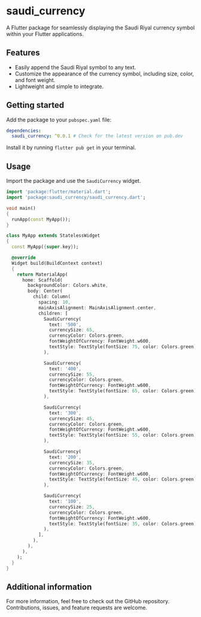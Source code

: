 # saudi_currency

A Flutter package for seamlessly displaying the Saudi Riyal currency symbol within your Flutter applications.

## Features

- Easily append the Saudi Riyal symbol to any text.
- Customize the appearance of the currency symbol, including size, color, and font weight.
- Lightweight and simple to integrate.

## Getting started

Add the package to your `pubspec.yaml` file:

```yaml
dependencies:
  saudi_currency: ^0.0.1 # Check for the latest version on pub.dev
```

Install it by running `flutter pub get` in your terminal.
## Usage

Import the package and use the `SaudiCurrency` widget.

```dart
import 'package:flutter/material.dart';
import 'package:saudi_currency/saudi_currency.dart';

void main()
{
  runApp(const MyApp());
}

class MyApp extends StatelessWidget
{
  const MyApp({super.key});

  @override
  Widget build(BuildContext context)
  {
    return MaterialApp(
      home: Scaffold(
        backgroundColor: Colors.white,
        body: Center(
          child: Column(
            spacing: 10,
            mainAxisAlignment: MainAxisAlignment.center,
            children: [
              SaudiCurrency(
                text: '500',
                currencySize: 65,
                currencyColor: Colors.green,
                fontWeightOfCurrency: FontWeight.w600,
                textStyle: TextStyle(fontSize: 75, color: Colors.green),
              ),

              SaudiCurrency(
                text: '400',
                currencySize: 55,
                currencyColor: Colors.green,
                fontWeightOfCurrency: FontWeight.w600,
                textStyle: TextStyle(fontSize: 65, color: Colors.green),
              ),

              SaudiCurrency(
                text: '300',
                currencySize: 45,
                currencyColor: Colors.green,
                fontWeightOfCurrency: FontWeight.w600,
                textStyle: TextStyle(fontSize: 55, color: Colors.green),
              ),

              SaudiCurrency(
                text: '200',
                currencySize: 35,
                currencyColor: Colors.green,
                fontWeightOfCurrency: FontWeight.w600,
                textStyle: TextStyle(fontSize: 45, color: Colors.green),
              ),

              SaudiCurrency(
                text: '100',
                currencySize: 25,
                currencyColor: Colors.green,
                fontWeightOfCurrency: FontWeight.w600,
                textStyle: TextStyle(fontSize: 35, color: Colors.green),
              ),
            ],
          ),
        ),
      ),
    );
  }
}
```

## Additional information

For more information, feel free to check out the GitHub repository. Contributions, issues, and feature requests are welcome.
